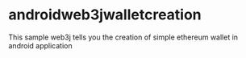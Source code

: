 # androidweb3jwalletcreation
This sample web3j tells you the creation of simple ethereum wallet in android application
